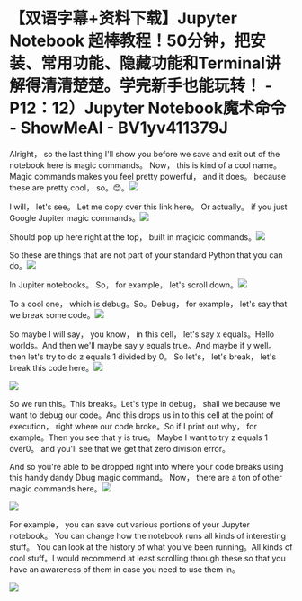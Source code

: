 # 【双语字幕+资料下载】Jupyter Notebook 超棒教程！50分钟，把安装、常用功能、隐藏功能和Terminal讲解得清清楚楚。学完新手也能玩转！ - P12：12）Jupyter Notebook魔术命令 - ShowMeAI - BV1yv411379J

Alright， so the last thing I'll show you before we save and exit out of the notebook here is magic commands。 Now， this is kind of a cool name。 Magic commands makes you feel pretty powerful， and it does。 because these are pretty cool， so。😊。![](img/48c3eb139983bc807bec7c1942f7eacd_1.png)

I will， let's see。 Let me copy over this link here。 Or actually。 if you just Google Jupiter magic commands。![](img/48c3eb139983bc807bec7c1942f7eacd_3.png)

Should pop up here right at the top， built in magicic commands。![](img/48c3eb139983bc807bec7c1942f7eacd_5.png)

So these are things that are not part of your standard Python that you can do。![](img/48c3eb139983bc807bec7c1942f7eacd_7.png)

In Jupiter notebooks。 So， for example， let's scroll down。![](img/48c3eb139983bc807bec7c1942f7eacd_9.png)

To a cool one， which is debug。So。Debug， for example， let's say that we break some code。![](img/48c3eb139983bc807bec7c1942f7eacd_11.png)

So maybe I will say， you know， in this cell， let's say x equals。Hello worlds。And then we'll maybe say y equals true。And maybe if y well。 then let's try to do z equals 1 divided by 0。 So let's， let's break， let's break this code here。![](img/48c3eb139983bc807bec7c1942f7eacd_13.png)

![](img/48c3eb139983bc807bec7c1942f7eacd_14.png)

So we run this。This breaks。Let's type in debug， shall we because we want to debug our code。And this drops us in to this cell at the point of execution， right where our code broke。So if I print out why， for example。Then you see that y is true。 Maybe I want to try z equals 1 over0。 and you'll see that we get that zero division error。

And so you're able to be dropped right into where your code breaks using this handy dandy Dbug magic command。 Now， there are a ton of other magic commands here。![](img/48c3eb139983bc807bec7c1942f7eacd_16.png)

![](img/48c3eb139983bc807bec7c1942f7eacd_17.png)

For example， you can save out various portions of your Jupyter notebook。 You can change how the notebook runs all kinds of interesting stuff。 You can look at the history of what you've been running。All kinds of cool stuff。I would recommend at least scrolling through these so that you have an awareness of them in case you need to use them in。



![](img/48c3eb139983bc807bec7c1942f7eacd_19.png)